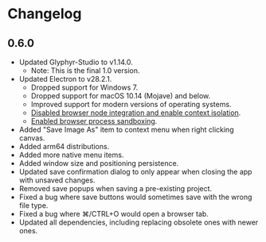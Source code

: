 # Changelog

## 0.6.0

- Updated Glyphyr-Studio to v1.14.0.
  - Note: This is the final 1.0 version.
- Updated Electron to v28.2.1.
  - Dropped support for Windows 7.
  - Dropped support for macOS 10.14 (Mojave) and below.
  - Improved support for modern versions of operating systems.
  - [Disabled browser node integration and enable context isolation](https://www.electronjs.org/docs/latest/tutorial/context-isolation).
  - [Enabled browser process sandboxing](https://www.electronjs.org/docs/latest/tutorial/sandbox).
- Added "Save Image As" item to context menu when right clicking canvas.
- Added arm64 distributions.
- Added more native menu items.
- Added window size and positioning persistence.
- Updated save confirmation dialog to only appear when closing the app with unsaved changes.
- Removed save popups when saving a pre-existing project.
- Fixed a bug where save buttons would sometimes save with the wrong file type.
- Fixed a bug where ⌘/CTRL+O would open a browser tab.
- Updated all dependencies, including replacing obsolete ones with newer ones.
